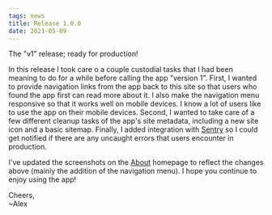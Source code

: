 ```yaml
---
tags: news
title: Release 1.0.0
date: 2021-05-09
---
```


The "v1" release; ready for production!
<!-- excerpt -->
In this release I took care o a couple custodial tasks that I had been meaning to do for a while
before calling the app "version 1". First, I wanted to provide navigation links from the app back
to this site so that users who found the app first can read more about it. I also make the
navigation menu responsive so that it works well on mobile devices. I know a lot of users like to
use the app on their mobile devices. Second, I wanted to take care of a few different cleanup tasks
of the app's site metadata, including a new site icon and a basic sitemap. Finally, I added
integration with [Sentry](https://sentry.io) so I could get notified if there are any uncaught
errors that users encounter in production.

I've updated the screenshots on the [About](https://www.brandmeisteractivity.live) homepage to
reflect the changes above (mainly the addition of the navigation menu). I hope you continue to enjoy
using the app!

Cheers,<br>
~Alex
